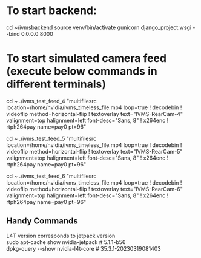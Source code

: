 # To start backend:
cd ~/ivmsbackend
source venv/bin/activate
gunicorn django_project.wsgi --bind 0.0.0.0:8000

# To start simulated camera feed (execute below commands in different terminals)
cd ~
./ivms_test_feed_4 "multifilesrc location=/home/nvidia/ivms_timeless_file.mp4 loop=true ! decodebin ! videoflip method=horizontal-flip ! textoverlay text=\"IVMS-RearCam-4\" valignment=top halignment=left font-desc=\"Sans, 8\" ! x264enc ! rtph264pay name=pay0 pt=96"

cd ~
./ivms_test_feed_5 "multifilesrc location=/home/nvidia/ivms_timeless_file.mp4 loop=true ! decodebin ! videoflip method=horizontal-flip ! textoverlay text=\"IVMS-RearCam-5\" valignment=top halignment=left font-desc=\"Sans, 8\" ! x264enc ! rtph264pay name=pay0 pt=96"

cd ~
./ivms_test_feed_6 "multifilesrc location=/home/nvidia/ivms_timeless_file.mp4 loop=true ! decodebin ! videoflip method=horizontal-flip ! textoverlay text=\"IVMS-RearCam-6\" valignment=top halignment=left font-desc=\"Sans, 8\" ! x264enc ! rtph264pay name=pay0 pt=96"

## Handy Commands  
L4T version corresponds to jetpack version  
sudo apt-cache show nvidia-jetpack # 5.1.1-b56  
dpkg-query --show nvidia-l4t-core # 35.3.1-20230319081403  

